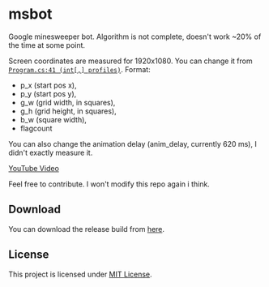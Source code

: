 # msbot
Google minesweeper bot. Algorithm is not complete, doesn't work ~20% of the time at some point.

Screen coordinates are measured for 1920x1080. You can change it from [``Program.cs:41 (int[,] profiles)``](msbot/Program.cs). Format: 
- p_x (start pos x), 
- p_y (start pos y), 
- g_w (grid width, in squares), 
- g_h (grid height, in squares), 
- b_w (square width), 
- flagcount

You can also change the animation delay (anim_delay, currently 620 ms), I didn't exactly measure it.
 
[YouTube Video](https://www.youtube.com/watch?v=tFv1AFjhJvE)

Feel free to contribute. I won't modify this repo again i think.

## Download
You can download the release build from [here](/releases/latest).

## License
This project is licensed under [MIT License](LICENSE).
